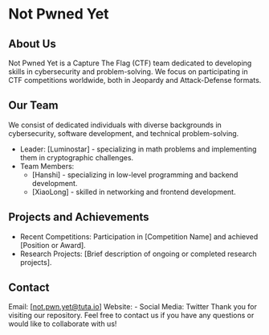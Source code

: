 # Not Pwned Yet

<!--

**Here are some ideas to get you started:**

🙋‍♀️ A short introduction - what is your organization all about?
🌈 Contribution guidelines - how can the community get involved?
👩‍💻 Useful resources - where can the community find your docs? Is there anything else the community should know?
🍿 Fun facts - what does your team eat for breakfast?
🧙 Remember, you can do mighty things with the power of [Markdown](https://docs.github.com/github/writing-on-github/getting-started-with-writing-and-formatting-on-github/basic-writing-and-formatting-syntax) 
-->

## About Us
Not Pwned Yet is a Capture The Flag (CTF) team dedicated to developing skills in cybersecurity and problem-solving. We focus on participating in CTF competitions worldwide, both in Jeopardy and Attack-Defense formats.

## Our Team
We consist of dedicated individuals with diverse backgrounds in cybersecurity, software development, and technical problem-solving.

- Leader: [Luminostar] - specializing in math problems and implementing them in cryptographic challenges.
- Team Members:
  - [Hanshi] - specializing in low-level programming and backend development.
  - [XiaoLong] - skilled in networking and frontend development.

## Projects and Achievements

- Recent Competitions: Participation in [Competition Name] and achieved [Position or Award].
- Research Projects: [Brief description of ongoing or completed research projects].
## Contact
Email: [not.pwn.yet@tuta.io]
Website: -
Social Media:
Twitter
Thank you for visiting our repository. Feel free to contact us if you have any questions or would like to collaborate with us!
